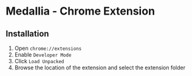 # Medallia - Chrome Extension

## Installation
1. Open `chrome://extensions`
2. Enable `Developer Mode`
3. Click `Load Unpacked`
4. Browse the location of the extension and select the extension folder
